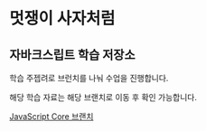 # 멋쟁이 사자처럼

## 자바크스립트 학습 저장소

학습 주젭려로 브런치를 나눠 수업을 진행합니다.

해당 학습 자료는 해당 브랜치로 이동 후 확인 가능합니다.

[JavaScript Core 브랜치](https://www.naver.com)
